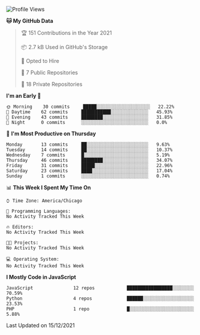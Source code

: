 <!--START_SECTION:waka-->
![Profile Views](http://img.shields.io/badge/Profile%20Views-356-blue)

**🐱 My GitHub Data** 

> 🏆 151 Contributions in the Year 2021
 > 
> 📦 2.7 kB Used in GitHub's Storage 
 > 
> 💼 Opted to Hire
 > 
> 📜 7 Public Repositories 
 > 
> 🔑 18 Private Repositories  
 > 
**I'm an Early 🐤** 

```text
🌞 Morning    30 commits     █████░░░░░░░░░░░░░░░░░░░░   22.22% 
🌆 Daytime    62 commits     ███████████░░░░░░░░░░░░░░   45.93% 
🌃 Evening    43 commits     ████████░░░░░░░░░░░░░░░░░   31.85% 
🌙 Night      0 commits      ░░░░░░░░░░░░░░░░░░░░░░░░░   0.0%

```
📅 **I'm Most Productive on Thursday** 

```text
Monday       13 commits     ██░░░░░░░░░░░░░░░░░░░░░░░   9.63% 
Tuesday      14 commits     ██░░░░░░░░░░░░░░░░░░░░░░░   10.37% 
Wednesday    7 commits      █░░░░░░░░░░░░░░░░░░░░░░░░   5.19% 
Thursday     46 commits     ████████░░░░░░░░░░░░░░░░░   34.07% 
Friday       31 commits     █████░░░░░░░░░░░░░░░░░░░░   22.96% 
Saturday     23 commits     ████░░░░░░░░░░░░░░░░░░░░░   17.04% 
Sunday       1 commits      ░░░░░░░░░░░░░░░░░░░░░░░░░   0.74%

```


📊 **This Week I Spent My Time On** 

```text
⌚︎ Time Zone: America/Chicago

💬 Programming Languages: 
No Activity Tracked This Week

🔥 Editors: 
No Activity Tracked This Week

🐱‍💻 Projects: 
No Activity Tracked This Week

💻 Operating System: 
No Activity Tracked This Week

```

**I Mostly Code in JavaScript** 

```text
JavaScript               12 repos            █████████████████░░░░░░░░   70.59% 
Python                   4 repos             ██████░░░░░░░░░░░░░░░░░░░   23.53% 
PHP                      1 repo              █░░░░░░░░░░░░░░░░░░░░░░░░   5.88%

```



 Last Updated on 15/12/2021
<!--END_SECTION:waka-->
